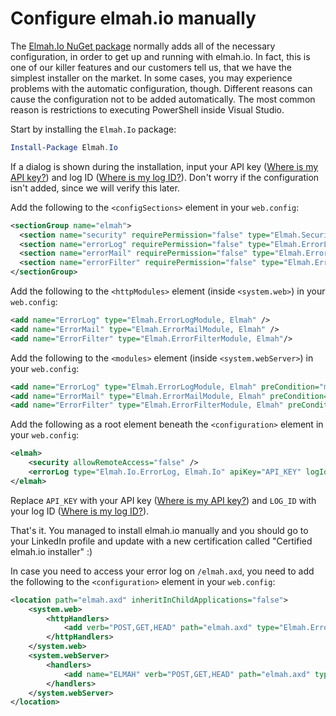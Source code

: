 # Configure elmah.io manually

The [Elmah.Io NuGet package](https://www.nuget.org/packages/elmah.io/) normally adds all of the necessary configuration, in order to get up and running with elmah.io. In fact, this is one of our killer features and our customers tell us, that we have the simplest installer on the market. In some cases, you may experience problems with the automatic configuration, though. Different reasons can cause the configuration not to be added automatically. The most common reason is restrictions to executing PowerShell inside Visual Studio.

Start by installing the `Elmah.Io` package:

```powershell
Install-Package Elmah.Io
```

If a dialog is shown during the installation, input your API key ([Where is my API key?](https://docs.elmah.io/where-is-my-api-key/)) and log ID ([Where is my log ID?](https://docs.elmah.io/where-is-my-log-id/)). Don't worry if the configuration isn't added, since we will verify this later.

Add the following to the `<configSections>` element in your `web.config`:

```xml
<sectionGroup name="elmah">
  <section name="security" requirePermission="false" type="Elmah.SecuritySectionHandler, Elmah" />
  <section name="errorLog" requirePermission="false" type="Elmah.ErrorLogSectionHandler, Elmah" />
  <section name="errorMail" requirePermission="false" type="Elmah.ErrorMailSectionHandler, Elmah" />
  <section name="errorFilter" requirePermission="false" type="Elmah.ErrorFilterSectionHandler, Elmah" />
</sectionGroup>
```

Add the following to the `<httpModules>` element (inside `<system.web>`) in your `web.config`:

```xml
<add name="ErrorLog" type="Elmah.ErrorLogModule, Elmah" />
<add name="ErrorMail" type="Elmah.ErrorMailModule, Elmah" />
<add name="ErrorFilter" type="Elmah.ErrorFilterModule, Elmah"/>
```

Add the following to the `<modules>` element (inside `<system.webServer>`) in your `web.config`:

```xml
<add name="ErrorLog" type="Elmah.ErrorLogModule, Elmah" preCondition="managedHandler" />
<add name="ErrorMail" type="Elmah.ErrorMailModule, Elmah" preCondition="managedHandler" />
<add name="ErrorFilter" type="Elmah.ErrorFilterModule, Elmah" preCondition="managedHandler" />
```

Add the following as a root element beneath the `<configuration>` element in your `web.config`:

```xml
<elmah>
    <security allowRemoteAccess="false" />
    <errorLog type="Elmah.Io.ErrorLog, Elmah.Io" apiKey="API_KEY" logId="LOG_ID" />
</elmah>
```

Replace `API_KEY` with your API key ([Where is my API key?](https://docs.elmah.io/where-is-my-api-key/)) and `LOG_ID` with your log ID ([Where is my log ID?](https://docs.elmah.io/where-is-my-log-id/)).

That's it. You managed to install elmah.io manually and you should go to your LinkedIn profile and update with a new certification called "Certified elmah.io installer" :)

In case you need to access your error log on `/elmah.axd`, you need to add the following to the `<configuration>` element in your `web.config`:

```xml
<location path="elmah.axd" inheritInChildApplications="false">
    <system.web>
        <httpHandlers>
            <add verb="POST,GET,HEAD" path="elmah.axd" type="Elmah.ErrorLogPageFactory, Elmah" />
        </httpHandlers>
    </system.web>
    <system.webServer>
        <handlers>
            <add name="ELMAH" verb="POST,GET,HEAD" path="elmah.axd" type="Elmah.ErrorLogPageFactory, Elmah" preCondition="integratedMode" />
        </handlers>
    </system.webServer>
</location>
```